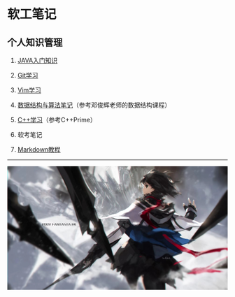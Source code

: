 # 软工笔记

## 个人知识管理

1. [JAVA入门知识](https://github.com/Lconfident/Study-Note/blob/main/Java%20%E5%9F%BA%E7%A1%80%E5%AD%A6%E4%B9%A0%E7%AC%94%E8%AE%B0.md)

2. [Git学习](https://github.com/Lconfident/Study-Note/blob/main/Git%E5%90%84%E6%8C%87%E4%BB%A4%E7%9A%84%E6%9C%AC%E8%B4%A8.md)

3. [Vim学习](https://github.com/Lconfident/Study-Note/blob/main/Vim%E7%A5%9E%E7%BA%A7%E4%BB%A3%E7%A0%81%E4%BF%AE%E7%82%BC.md)

4. [数据结构与算法笔记](https://github.com/Lconfident/Study-Note/blob/main/%E6%95%B0%E6%8D%AE%E7%BB%93%E6%9E%84%E4%B8%8E%E7%AE%97%E6%B3%95.md)（参考邓俊辉老师的数据结构课程）

5. [C++学习](https://github.com/Lconfident/Study-Note/blob/main/C%2B%2B.md)（参考C++Prime）

6. 软考笔记

7. [Markdown教程](https://github.com/Lconfident/Study-Note/blob/main/Markdown%E6%95%99%E7%A8%8B.md)

----

![image](https://github.com/Lconfident/Pictures/blob/main/f525a3b4f0d47c28b673a6061716a39.jpg)
